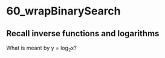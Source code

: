# 60_wrapBinarySearch

## Recall inverse functions and logarithms

What is meant by y = log<sub>2</sub>x?